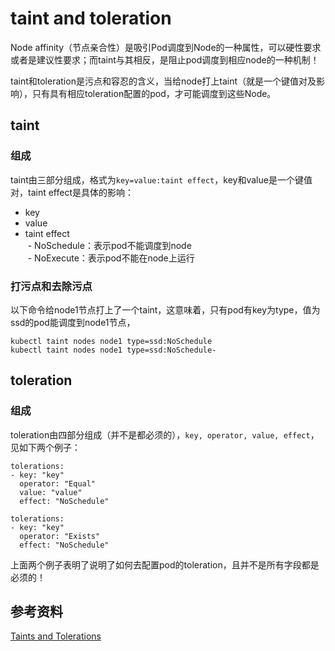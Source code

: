 # taint and toleration

Node affinity（节点亲合性）是吸引Pod调度到Node的一种属性，可以硬性要求或者是建议性要求；而taint与其相反，是阻止pod调度到相应node的一种机制！

taint和toleration是污点和容忍的含义，当给node打上taint（就是一个键值对及影响），只有具有相应toleration配置的pod，才可能调度到这些Node。

## taint

### 组成

taint由三部分组成，格式为`key=value:taint effect`，key和value是一个键值对，taint effect是具体的影响：

 - key  
 - value  
 - taint effect  
  - NoSchedule：表示pod不能调度到node  
  - NoExecute：表示pod不能在node上运行  

### 打污点和去除污点

以下命令给node1节点打上了一个taint，这意味着，只有pod有key为type，值为ssd的pod能调度到node1节点，
```
kubectl taint nodes node1 type=ssd:NoSchedule
kubectl taint nodes node1 type=ssd:NoSchedule-
```

## toleration

### 组成

toleration由四部分组成（并不是都必须的），`key, operator, value, effect`，见如下两个例子：

```
tolerations:
- key: "key"
  operator: "Equal"
  value: "value"
  effect: "NoSchedule"
  
tolerations:
- key: "key"
  operator: "Exists"
  effect: "NoSchedule"
```

上面两个例子表明了说明了如何去配置pod的toleration，且并不是所有字段都是必须的！

## 参考资料

[Taints and Tolerations](https://kubernetes.io/docs/concepts/configuration/taint-and-toleration/)
